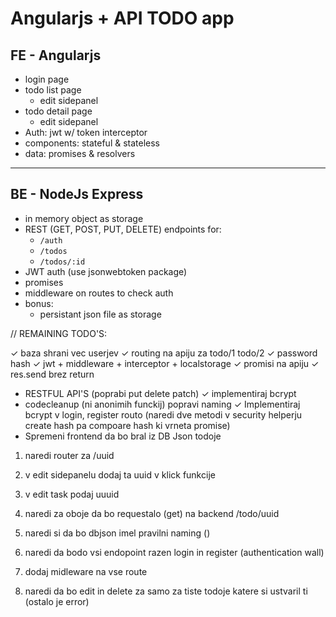 # Angularjs + API TODO app

## FE - Angularjs

- login page
- todo list page
    - edit sidepanel
- todo detail page
    - edit sidepanel
- Auth: jwt w/ token interceptor
- components: stateful & stateless
- data: promises & resolvers

---

## BE - NodeJs Express

- in memory object as storage
- REST (GET, POST, PUT, DELETE) endpoints for:
    - `/auth`
    - `/todos`
    - `/todos/:id`
- JWT auth (use jsonwebtoken package)
- promises
- middleware on routes to check auth
- bonus:
    - persistant json file as storage


// REMAINING TODO'S:

✓  baza shrani vec userjev
✓  routing na apiju za todo/1 todo/2 
✓  password hash
✓  jwt + middleware + interceptor + localstorage
✓  promisi na apiju
✓   res.send brez return
-  RESTFUL API'S (poprabi put delete patch)
✓  implementiraj bcrypt
-  codecleanup (ni anonimih funckij) popravi naming
✓  Implementiraj bcrypt v login, register routo (naredi dve metodi v security helperju create hash pa compoare hash    ki vrneta promise)
-  Spremeni frontend da bo bral iz DB Json todoje

1. naredi router za /uuid
2. v edit sidepanelu dodaj ta uuid v klick funkcije
3. v edit task podaj uuuid
4. naredi za oboje da bo requestalo (get) na backend /todo/uuid

5. naredi si da bo dbjson imel pravilni naming ()
6. naredi da bodo vsi endopoint razen login in register (authentication wall)
7. dodaj midleware na vse route
8. naredi da bo edit in delete za samo za tiste todoje katere si ustvaril ti (ostalo je error)

